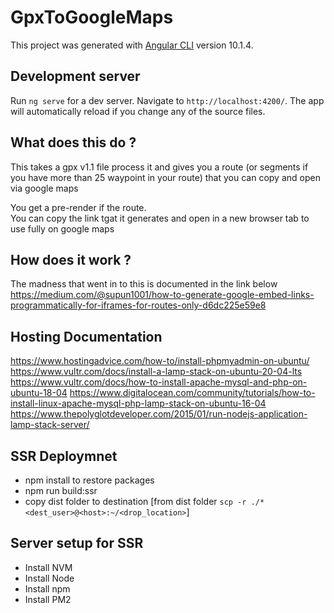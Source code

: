 # GpxToGoogleMaps

This project was generated with [Angular CLI](https://github.com/angular/angular-cli) version 10.1.4.

## Development server

Run `ng serve` for a dev server. Navigate to `http://localhost:4200/`. The app will automatically reload if you change any of the source files.

## What does this do ?
This takes a gpx v1.1 file process it and gives you a route (or segments if you have more than 25 waypoint in your route) that you can copy and open via google maps

You get a pre-render if the route. \
You can copy the link tgat it generates and open in a new browser tab to use fully on google maps

## How does it work ?
The madness that went in to this is documented in the link below \
https://medium.com/@supun1001/how-to-generate-google-embed-links-programmatically-for-iframes-for-routes-only-d6dc225e59e8

## Hosting Documentation
https://www.hostingadvice.com/how-to/install-phpmyadmin-on-ubuntu/
https://www.vultr.com/docs/install-a-lamp-stack-on-ubuntu-20-04-lts
https://www.vultr.com/docs/how-to-install-apache-mysql-and-php-on-ubuntu-18-04
https://www.digitalocean.com/community/tutorials/how-to-install-linux-apache-mysql-php-lamp-stack-on-ubuntu-16-04
https://www.thepolyglotdeveloper.com/2015/01/run-nodejs-application-lamp-stack-server/

## SSR Deploymnet
* npm install to restore packages
* npm run build:ssr
* copy dist folder to destination [from dist folder `scp -r ./* <dest_user>@<host>:~/<drop_location>`]

## Server setup for SSR
* Install NVM
* Install Node
* Install npm
* Install PM2